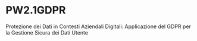 # PW2.1GDPR
Protezione dei Dati in Contesti Aziendali Digitali: Applicazione del GDPR per la Gestione Sicura dei Dati Utente
